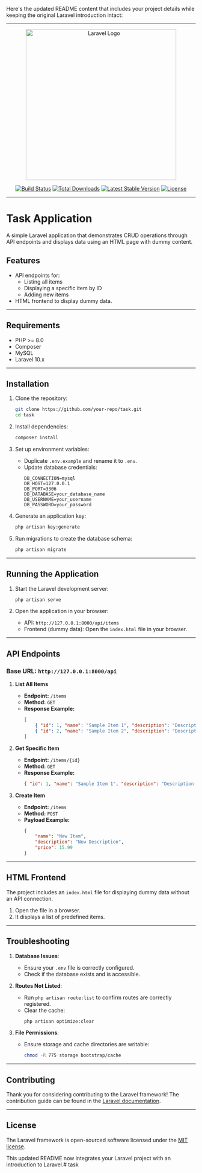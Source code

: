 Here's the updated README content that includes your project details while keeping the original Laravel introduction intact:  

---

<p align="center"><a href="https://laravel.com" target="_blank"><img src="https://raw.githubusercontent.com/laravel/art/master/logo-lockup/5%20SVG/2%20CMYK/1%20Full%20Color/laravel-logolockup-cmyk-red.svg" width="400" alt="Laravel Logo"></a></p>

<p align="center">
<a href="https://github.com/laravel/framework/actions"><img src="https://github.com/laravel/framework/workflows/tests/badge.svg" alt="Build Status"></a>
<a href="https://packagist.org/packages/laravel/framework"><img src="https://img.shields.io/packagist/dt/laravel/framework" alt="Total Downloads"></a>
<a href="https://packagist.org/packages/laravel/framework"><img src="https://img.shields.io/packagist/v/laravel/framework" alt="Latest Stable Version"></a>
<a href="https://packagist.org/packages/laravel/framework"><img src="https://img.shields.io/packagist/l/laravel/framework" alt="License"></a>
</p>

---

# **Task Application**

A simple Laravel application that demonstrates CRUD operations through API endpoints and displays data using an HTML page with dummy content.

## **Features**
- API endpoints for:
  - Listing all items
  - Displaying a specific item by ID
  - Adding new items
- HTML frontend to display dummy data.

---

## **Requirements**
- PHP >= 8.0
- Composer
- MySQL
- Laravel 10.x

---

## **Installation**

1. Clone the repository:
   ```bash
   git clone https://github.com/your-repo/task.git
   cd task
   ```

2. Install dependencies:
   ```bash
   composer install
   ```

3. Set up environment variables:
   - Duplicate `.env.example` and rename it to `.env`.
   - Update database credentials:
     ```env
     DB_CONNECTION=mysql
     DB_HOST=127.0.0.1
     DB_PORT=3306
     DB_DATABASE=your_database_name
     DB_USERNAME=your_username
     DB_PASSWORD=your_password
     ```

4. Generate an application key:
   ```bash
   php artisan key:generate
   ```

5. Run migrations to create the database schema:
   ```bash
   php artisan migrate
   ```

---

## **Running the Application**

1. Start the Laravel development server:
   ```bash
   php artisan serve
   ```

2. Open the application in your browser:
   - API: `http://127.0.0.1:8000/api/items`
   - Frontend (dummy data): Open the `index.html` file in your browser.

---

## **API Endpoints**

### **Base URL:** `http://127.0.0.1:8000/api`

1. **List All Items**
   - **Endpoint:** `/items`
   - **Method:** `GET`
   - **Response Example:**
     ```json
     [
         { "id": 1, "name": "Sample Item 1", "description": "Description 1", "price": 10.99 },
         { "id": 2, "name": "Sample Item 2", "description": "Description 2", "price": 20.99 }
     ]
     ```

2. **Get Specific Item**
   - **Endpoint:** `/items/{id}`
   - **Method:** `GET`
   - **Response Example:**
     ```json
     { "id": 1, "name": "Sample Item 1", "description": "Description 1", "price": 10.99 }
     ```

3. **Create Item**
   - **Endpoint:** `/items`
   - **Method:** `POST`
   - **Payload Example:**
     ```json
     {
         "name": "New Item",
         "description": "New Description",
         "price": 15.99
     }
     ```

---

## **HTML Frontend**
The project includes an `index.html` file for displaying dummy data without an API connection.  

1. Open the file in a browser.
2. It displays a list of predefined items.

---

## **Troubleshooting**

1. **Database Issues**:
   - Ensure your `.env` file is correctly configured.
   - Check if the database exists and is accessible.

2. **Routes Not Listed**:
   - Run `php artisan route:list` to confirm routes are correctly registered.
   - Clear the cache:
     ```bash
     php artisan optimize:clear
     ```

3. **File Permissions**:
   - Ensure storage and cache directories are writable:
     ```bash
     chmod -R 775 storage bootstrap/cache
     ```

---

## **Contributing**

Thank you for considering contributing to the Laravel framework! The contribution guide can be found in the [Laravel documentation](https://laravel.com/docs/contributions).

---

## **License**

The Laravel framework is open-sourced software licensed under the [MIT license](https://opensource.org/licenses/MIT).  

This updated README now integrates your Laravel project with an introduction to Laravel.#   t a s k  
 